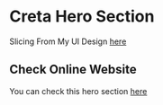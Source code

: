 # Creta Hero Section

Slicing From My UI Design <a href="https://www.figma.com/file/LYFBxN4he9zU22Lwzlns6c/post-ig?node-id=0%3A1">here</a>

## Check Online Website

You can check this hero section <a href="https://rakhacimano.github.io/creta-hero-section">here</a>